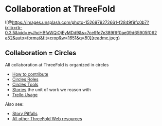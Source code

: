 # Collaboration at ThreeFold

![@https://images.unsplash.com/photo-1526979272661-f2849f9fc0b7?ixlib=rb-0.3.5&ixid=eyJhcHBfaWQiOjEyMDd9&s=7ce9fe7e389f6f0ae09d65905f062a52&auto=format&fit=crop&w=1651&q=80](readme.jpeg)


## Collaboration = Circles

All collaboration at ThreeFold is organized in circles

- [How to contribute](/collaboration/how_to_contribute.md)
- [Circles Roles](/collaboration/circles_roles.md)
- [Circles Tools](/collaboration/circles_tools.md)
- [Stories](/collaboration/stories.md) the unit of work we reason with
- [Trello Usage](/collaboration/trello_usage.md)

Also see:
- [Story Pitfalls](/collaboration/story_pitfalls.md)
- [All other ThreeFold Web resources](/web_resources/foundation.md)
